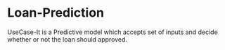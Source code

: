 # Loan-Prediction
UseCase-It is a Predictive model which accepts set of inputs and decide whether or not the loan should approved. 
